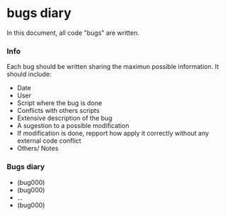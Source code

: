 bugs diary
==========

In this document, all code "bugs" are written.

### Info
Each bug should be written sharing the maximun possible information. It should include:
- Date
- User
- Script where the bug is done
- Conflicts with others scripts
- Extensive description of the bug
- A sugestion to a possible modification
- If modification is done, repport how apply it correctly without any external code conflict
- Others/ Notes

### Bugs diary
- (bug000)
- (bug000)
- ...
- (bug000)

